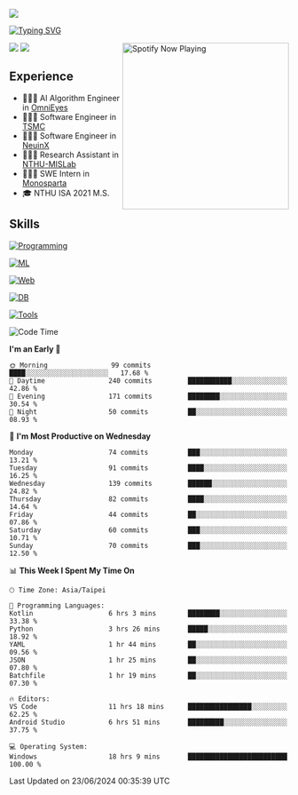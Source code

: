 ![](https://komarev.com/ghpvc/?username=peter0512lee&color=ff69b4)

[![Typing SVG](https://readme-typing-svg.herokuapp.com?color=F742BA&size=20&lines=Hi!+I'm+JYL)](https://git.io/typing-svg)

[<img src="https://spotify-now-playing.peter0512lee.vercel.app/api/spotify-playing" alt="Spotify Now Playing" width="300" align="right" />](https://open.spotify.com/user/21iyoswqgnkoe7peuesmqnhgy)

![](https://leetcard.jacoblin.cool/peter0512lee?theme=dark)
![](https://github-readme-activity-graph.vercel.app/graph?username=peter0512lee&theme=github)

## Experience
- 🧑🏻‍💻 AI Algorithm Engineer in [OmniEyes](https://www.theomnieyes.com/)
- 🧑🏻‍💻 Software Engineer in [TSMC](https://www.tsmc.com/)
- 🧑🏻‍💻 Software Engineer in [NeuinX](https://neuinx.com/)
- 🧑🏻‍💻 Research Assistant in [NTHU-MISLab](https://mislab.cs.nthu.edu.tw/)
- 🧑🏻‍💻 SWE Intern in [Monosparta](https://monosparta.org/)
- 🎓 NTHU ISA 2021 M.S.

## Skills
[![Programming](https://skillicons.dev/icons?i=py,kotlin,js)](https://skillicons.dev)

[![ML](https://skillicons.dev/icons?i=pytorch,opencv,sklearn)](https://skillicons.dev)

[![Web](https://skillicons.dev/icons?i=html,css,react,tailwind,nodejs,vite)](https://skillicons.dev)

[![DB](https://skillicons.dev/icons?i=firebase,sqlite,mysql,mongodb)](https://skillicons.dev)

[![Tools](https://skillicons.dev/icons?i=git,github,githubactions,vercel,docker,kubernetes,vscode,postman,anaconda,androidstudio)](https://skillicons.dev)

<!--
<table><tr><td valign="top" width="50%">

<img src="https://github-readme-stats-sigma-five.vercel.app/api?username=peter0512lee&hide_border=true&show_icons=true&locale=en&layout=compact&theme=dracula" align="left" style="width: 100%" />

</td><td valign="top" width="50%">

<img src="https://github-readme-stats-sigma-five.vercel.app/api/top-langs?username=peter0512lee&hide_border=true&show_icons=true&locale=en&layout=compact&theme=dracula" align="left" style="width: 100%" />

</td></tr></table>  
-->

<!--START_SECTION:waka-->
![Code Time](http://img.shields.io/badge/Code%20Time-1%2C125%20hrs%2050%20mins-blue)

**I'm an Early 🐤** 

```text
🌞 Morning                99 commits          ████░░░░░░░░░░░░░░░░░░░░░   17.68 % 
🌆 Daytime                240 commits         ███████████░░░░░░░░░░░░░░   42.86 % 
🌃 Evening                171 commits         ████████░░░░░░░░░░░░░░░░░   30.54 % 
🌙 Night                  50 commits          ██░░░░░░░░░░░░░░░░░░░░░░░   08.93 % 
```
📅 **I'm Most Productive on Wednesday** 

```text
Monday                   74 commits          ███░░░░░░░░░░░░░░░░░░░░░░   13.21 % 
Tuesday                  91 commits          ████░░░░░░░░░░░░░░░░░░░░░   16.25 % 
Wednesday                139 commits         ██████░░░░░░░░░░░░░░░░░░░   24.82 % 
Thursday                 82 commits          ████░░░░░░░░░░░░░░░░░░░░░   14.64 % 
Friday                   44 commits          ██░░░░░░░░░░░░░░░░░░░░░░░   07.86 % 
Saturday                 60 commits          ███░░░░░░░░░░░░░░░░░░░░░░   10.71 % 
Sunday                   70 commits          ███░░░░░░░░░░░░░░░░░░░░░░   12.50 % 
```


📊 **This Week I Spent My Time On** 

```text
🕑︎ Time Zone: Asia/Taipei

💬 Programming Languages: 
Kotlin                   6 hrs 3 mins        ████████░░░░░░░░░░░░░░░░░   33.38 % 
Python                   3 hrs 26 mins       █████░░░░░░░░░░░░░░░░░░░░   18.92 % 
YAML                     1 hr 44 mins        ██░░░░░░░░░░░░░░░░░░░░░░░   09.56 % 
JSON                     1 hr 25 mins        ██░░░░░░░░░░░░░░░░░░░░░░░   07.80 % 
Batchfile                1 hr 19 mins        ██░░░░░░░░░░░░░░░░░░░░░░░   07.30 % 

🔥 Editors: 
VS Code                  11 hrs 18 mins      ████████████████░░░░░░░░░   62.25 % 
Android Studio           6 hrs 51 mins       █████████░░░░░░░░░░░░░░░░   37.75 % 

💻 Operating System: 
Windows                  18 hrs 9 mins       █████████████████████████   100.00 % 
```


 Last Updated on 23/06/2024 00:35:39 UTC
<!--END_SECTION:waka-->


<!--
**peter0512lee/peter0512lee** is a ✨ _special_ ✨ repository because its `README.md` (this file) appears on your GitHub profile.

